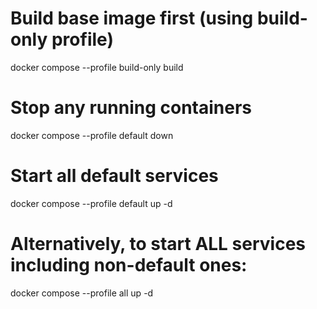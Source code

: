 # Build base image first (using build-only profile)
docker compose --profile build-only build

# Stop any running containers
docker compose --profile default down

# Start all default services
docker compose --profile default up -d

# Alternatively, to start ALL services including non-default ones:
docker compose --profile all up -d
